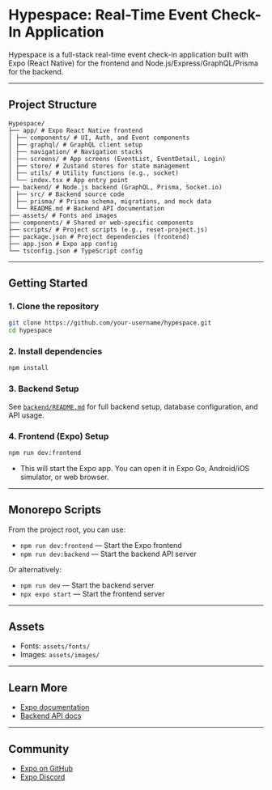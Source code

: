 # Hypespace: Real-Time Event Check-In Application

Hypespace is a full-stack real-time event check-in application built with Expo (React Native) for the frontend and Node.js/Express/GraphQL/Prisma for the backend.

---

## Project Structure

```
Hypespace/
├── app/ # Expo React Native frontend
│ ├── components/ # UI, Auth, and Event components
│ ├── graphql/ # GraphQL client setup
│ ├── navigation/ # Navigation stacks
│ ├── screens/ # App screens (EventList, EventDetail, Login)
│ ├── store/ # Zustand stores for state management
│ ├── utils/ # Utility functions (e.g., socket)
│ └── index.tsx # App entry point
├── backend/ # Node.js backend (GraphQL, Prisma, Socket.io)
│ ├── src/ # Backend source code
│ ├── prisma/ # Prisma schema, migrations, and mock data
│ └── README.md # Backend API documentation
├── assets/ # Fonts and images
├── components/ # Shared or web-specific components
├── scripts/ # Project scripts (e.g., reset-project.js)
├── package.json # Project dependencies (frontend)
├── app.json # Expo app config
└── tsconfig.json # TypeScript config
```

---

## Getting Started

### 1. Clone the repository

```sh
git clone https://github.com/your-username/hypespace.git
cd hypespace
```

### 2. Install dependencies

```sh
npm install
```

### 3. Backend Setup

See [`backend/README.md`](backend/README.md) for full backend setup, database configuration, and API usage.

### 4. Frontend (Expo) Setup

```sh
npm run dev:frontend
```
- This will start the Expo app. You can open it in Expo Go, Android/iOS simulator, or web browser.

---

## Monorepo Scripts

From the project root, you can use:

- `npm run dev:frontend` — Start the Expo frontend
- `npm run dev:backend` — Start the backend API server

Or alternatively:

- `npm run dev` — Start the backend server
- `npx expo start` — Start the frontend server


---

## Assets

- Fonts: `assets/fonts/`
- Images: `assets/images/`

---

## Learn More

- [Expo documentation](https://docs.expo.dev/)
- [Backend API docs](backend/README.md)

---

## Community

- [Expo on GitHub](https://github.com/expo/expo)
- [Expo Discord](https://chat.expo.dev)
